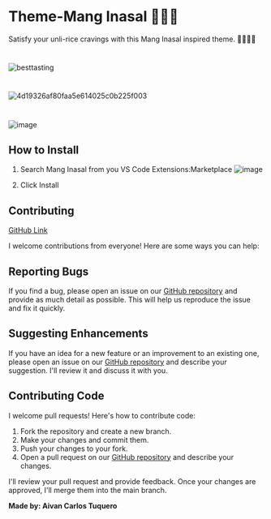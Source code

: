 # Theme-Mang Inasal 🍗🍗🍗

Satisfy your unli-rice cravings with this Mang Inasal inspired theme. 🍗🍗🍚🍚

#

![besttasting](https://github.com/aivantuquero/Theme-Mang-Inasal/assets/54162088/3febf6c5-5676-470d-b606-eb6eb9547855)

#

![4d19326af80faa5e614025c0b225f003](https://github.com/aivantuquero/Theme-Mang-Inasal/assets/54162088/15125a5d-0baf-482a-93b7-9edb8ff6fd68)

#

![image](https://github.com/aivantuquero/Theme-Mang-Inasal/assets/54162088/10d3f649-9044-4e32-9163-055f48282cc7)

## How to Install

1. Search Mang Inasal from you VS Code Extensions:Marketplace
   ![image](https://github.com/aivantuquero/Theme-Mang-Inasal/assets/54162088/5e88236b-093f-418d-8c64-45deda9f3eb3)

2. Click Install

## Contributing

[GitHub Link](https://github.com/aivantuquero/Theme-Mang-Inasal)

I welcome contributions from everyone! Here are some ways you can help:

## Reporting Bugs

If you find a bug, please open an issue on our [GitHub repository](https://github.com/aivantuquero/Theme-Mang-Inasal/issues) and provide as much detail as possible. This will help us reproduce the issue and fix it quickly.

## Suggesting Enhancements

If you have an idea for a new feature or an improvement to an existing one, please open an issue on our [GitHub repository](https://github.com/aivantuquero/Theme-Mang-Inasal/issues) and describe your suggestion. I'll review it and discuss it with you.

## Contributing Code

I welcome pull requests! Here's how to contribute code:

1. Fork the repository and create a new branch.
2. Make your changes and commit them.
3. Push your changes to your fork.
4. Open a pull request on our [GitHub repository](https://github.com/aivantuquero/Theme-Mang-Inasal/pulls) and describe your changes.

I'll review your pull request and provide feedback. Once your changes are approved, I'll merge them into the main branch.

**Made by: Aivan Carlos Tuquero**
